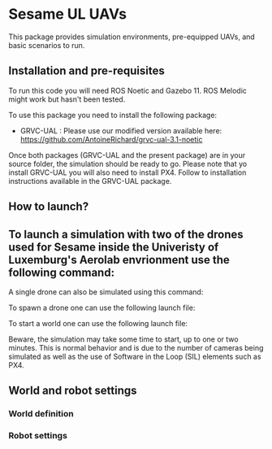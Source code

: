 # Sesame UL UAVs

This package provides simulation environments, pre-equipped UAVs, and basic scenarios to run.

## Installation and pre-requisites

To run this code you will need ROS Noetic and Gazebo 11.
ROS Melodic might work but hasn't been tested.

To use this package you need to install the following package:
 - GRVC-UAL : Please use our modified version available here: https://github.com/AntoineRichard/grvc-ual-3.1-noetic

Once both packages (GRVC-UAL and the present package) are in your source folder, the simulation should be ready to go.
Please note that yo install GRVC-UAL you will also need to install PX4. 
Follow to installation instructions available in the GRVC-UAL package.

## How to launch?

To launch a simulation with two of the drones used for Sesame inside the Univeristy of Luxemburg's Aerolab envrionment use the following command:
 - 
A single drone can also be simulated using this command:

To spawn a drone one can use the following launch file:

To start a world one can use the following launch file:

Beware, the simulation may take some time to start, up to one or two minutes.
This is normal behavior and is due to the number of cameras being simulated as well as the use 
of Software in the Loop (SIL) elements such as PX4.

## World and robot settings

### World definition


### Robot settings
